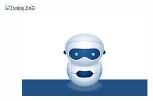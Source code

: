 <a href="https://git.io/typing-svg"><img src="https://readme-typing-svg.demolab.com?font=Fira+Code&pause=1000&random=false&width=435&lines=Welcome+to+my+dream+world+%3A)" alt="Typing SVG" /></a>

<p align="center">
  <img src="https://github.com/amir-wyvern/amir-wyvern/blob/main/robot.svg">
</p> 
